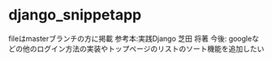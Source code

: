 # django_snippetapp
fileはmasterブランチの方に掲載
参考本:実践Django 芝田 将著
今後: googleなどの他のログイン方法の実装やトップページのリストのソート機能を追加したい
